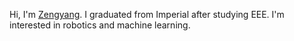 Hi, I'm [Zengyang](www.zengyangpan.com). I graduated from Imperial after studying EEE. I'm interested in robotics and machine learning.
